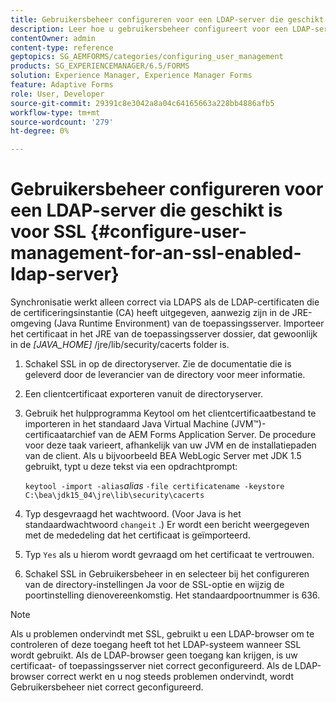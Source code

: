 ```yaml
---
title: Gebruikersbeheer configureren voor een LDAP-server die geschikt is voor SSL
description: Leer hoe u gebruikersbeheer configureert voor een LDAP-server die geschikt is voor SSL, zodat synchronisatie correct werkt via LDAPS.
contentOwner: admin
content-type: reference
geptopics: SG_AEMFORMS/categories/configuring_user_management
products: SG_EXPERIENCEMANAGER/6.5/FORMS
solution: Experience Manager, Experience Manager Forms
feature: Adaptive Forms
role: User, Developer
source-git-commit: 29391c8e3042a8a04c64165663a228bb4886afb5
workflow-type: tm+mt
source-wordcount: '279'
ht-degree: 0%

---
```


# Gebruikersbeheer configureren voor een LDAP-server die geschikt is voor SSL {#configure-user-management-for-an-ssl-enabled-ldap-server}

Synchronisatie werkt alleen correct via LDAPS als de LDAP-certificaten die de certificeringsinstantie (CA) heeft uitgegeven, aanwezig zijn in de JRE-omgeving (Java Runtime Environment) van de toepassingsserver. Importeer het certificaat in het JRE van de toepassingsserver dossier, dat gewoonlijk in de *[JAVA_HOME]* /jre/lib/security/cacerts folder is.

1. Schakel SSL in op de directoryserver. Zie de documentatie die is geleverd door de leverancier van de directory voor meer informatie.
1. Een clientcertificaat exporteren vanuit de directoryserver.
1. Gebruik het hulpprogramma Keytool om het clientcertificaatbestand te importeren in het standaard Java Virtual Machine (JVM™)-certificaatarchief van de AEM Forms Application Server. De procedure voor deze taak varieert, afhankelijk van uw JVM en de installatiepaden van de client. Als u bijvoorbeeld BEA WebLogic Server met JDK 1.5 gebruikt, typt u deze tekst via een opdrachtprompt:

   `keytool -import -alias`*alias* `-file certificatename -keystore C:\bea\jdk15_04\jre\lib\security\cacerts`

1. Typ desgevraagd het wachtwoord. (Voor Java is het standaardwachtwoord `changeit` .) Er wordt een bericht weergegeven met de mededeling dat het certificaat is geïmporteerd.
1. Typ `Yes` als u hierom wordt gevraagd om het certificaat te vertrouwen.
1. Schakel SSL in Gebruikersbeheer in en selecteer bij het configureren van de directory-instellingen Ja voor de SSL-optie en wijzig de poortinstelling dienovereenkomstig. Het standaardpoortnummer is 636.

>[!NOTE]
>
>Als u problemen ondervindt met SSL, gebruikt u een LDAP-browser om te controleren of deze toegang heeft tot het LDAP-systeem wanneer SSL wordt gebruikt. Als de LDAP-browser geen toegang kan krijgen, is uw certificaat- of toepassingsserver niet correct geconfigureerd. Als de LDAP-browser correct werkt en u nog steeds problemen ondervindt, wordt Gebruikersbeheer niet correct geconfigureerd.
